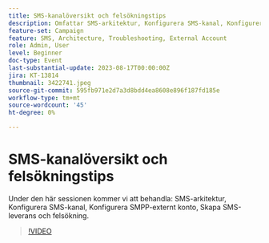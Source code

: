 ```yaml
---
title: SMS-kanalöversikt och felsökningstips
description: Omfattar SMS-arkitektur, Konfigurera SMS-kanal, Konfigurera SMPP-externt konto, Skapa SMS-leverans och felsökning.
feature-set: Campaign
feature: SMS, Architecture, Troubleshooting, External Account
role: Admin, User
level: Beginner
doc-type: Event
last-substantial-update: 2023-08-17T00:00:00Z
jira: KT-13814
thumbnail: 3422741.jpeg
source-git-commit: 595fb971e2d7a3d8bdd4ea8608e896f187fd185e
workflow-type: tm+mt
source-wordcount: '45'
ht-degree: 0%

---
```


# SMS-kanalöversikt och felsökningstips

Under den här sessionen kommer vi att behandla: SMS-arkitektur, Konfigurera SMS-kanal, Konfigurera SMPP-externt konto, Skapa SMS-leverans och felsökning.

>[!VIDEO](https://video.tv.adobe.com/v/3422741/?learn=on)
